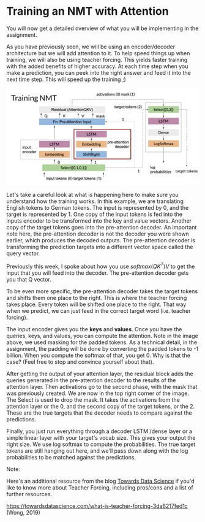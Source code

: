 # Training an NMT with Attention

You will now get a detailed overview of what you will be implementing in the assignment. 

As you have previously seen, we will be using an encoder/decoder architecture but we will add attention to it. To help speed things up when training, we will also be using teacher forcing.  This yields faster training with the added benefits of higher accuracy.  At each time step when you make a prediction, you can peek into the right answer and feed it into the next time step. This will speed up the training ;) 

![](Lt8Btwk1TdSfAbcJNb3UZA_c2c506c3a6e54ba480ffbb65edff158f_Screen-Shot-2020-11-.png)

Let's take a careful look at what is happening here to make sure you understand how the training works. In this example, we are translating English tokens to German tokens. The input is represented by 0, and the target is represented by 1. One copy of the input tokens is fed into the inputs encoder to be transformed into the key and value vectors. Another copy of the target tokens goes into the pre-attention decoder. An important note here, the pre-attention decoder is not the decoder you were shown earlier, which produces the decoded outputs. The pre-attention decoder is transforming the prediction targets into a different vector space called the query vector.

Previously this week, I spoke about how you use $softmax(QK^T)V$ to get the input that you will feed into the decoder. The pre-attention decoder gets you that Q vector.  

To be even more specific, the pre-attention decoder takes the target tokens and shifts them one place to the right. This is where the teacher forcing takes place. Every token will be shifted one place to the right. That way when we predict,  we can just feed in the correct target word (i.e. teacher forcing). 

The input encoder gives you the **keys** and **values**.  Once you have the queries, keys, and values, you can compute the attention. Note in the image above, we used masking for the padded tokens. As a technical detail, in the assignment, the padding will be done by converting the padded tokens to -1 billion. When you compute the softmax of that, you get 0. Why is that the case? (Feel free to stop and convince yourself about that). 

After getting the output of your attention layer, the residual block adds the queries generated in the pre-attention decoder to the results of the attention layer. Then activations go to the second phase, with the mask that was previously created. We are now in the top right corner of the image. The Select is used to drop the mask.  It takes the activations from the attention layer or the 0, and the second copy of the target tokens, or the 2.  These are the true targets that the decoder needs to compare against the predictions. 

Finally, you just run everything through a decoder LSTM /dense layer or a simple linear layer with your target's vocab size. This gives your output the right size.  We use log softmax to compute the probabilities. The true target tokens are still hanging out here, and we'll pass down along with the log probabilities to be matched against the predictions. 

Note: 

Here's an additional resource from the blog <u>Towards Data Science</u> if you'd like to know more about Teacher Forcing, including pros/cons and a list of further resources. 

https://towardsdatascience.com/what-is-teacher-forcing-3da6217fed1c (Wong, 2019)